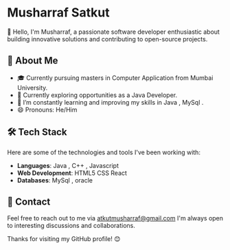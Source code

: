 # Musharraf Satkut
👋 Hello, I'm Musharraf, a passionate software developer enthusiastic about building innovative solutions and contributing to open-source projects.

## 🚀 About Me
- 🎓 Currently pursuing  masters in Computer Application from Mumbai University.
- 💼 Currently exploring opportunities as a Java Developer.
- 🌱 I’m constantly learning and improving my skills in Java , MySql .
- 😄 Pronouns: He/Him 

## 🛠️ Tech Stack

Here are some of the technologies and tools I've been working with:

- **Languages**: Java , C++ , Javascript
- **Web Development**: HTML5 CSS React
- **Databases**: MySql , oracle

## 💬 Contact

Feel free to reach out to me via atkutmusharraf@gmail.com  I'm always open to interesting discussions and collaborations.

Thanks for visiting my GitHub profile! 😊


